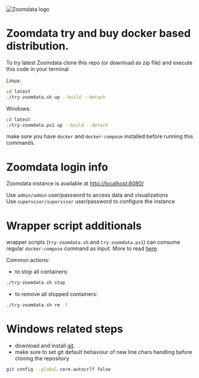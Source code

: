 ![Zoomdata logo](https://www.zoomdata.com/sites/all/themes/zoomadu/logo.svg)

# Zoomdata try and buy docker based distribution.

To try latest Zoomdata clone this repo (or download as zip file) and execute this code in your terminal<p>
Linux:
```bash
cd latest
./try-zoomdata.sh up --build --detach
```
Windows:
```bash
cd latest
./try-zoomdata.ps1 up --build --detach
```

make sure you have `docker` and `docker-compose` installed before running this commands.

# Zoomdata login info

Zoomdata instance is available at [http://localhost:8080/](http://localhost:8080/)

Use `admin/admin` user/password to access data and visualizations\
Use `supervisor/supervisor` user/password to configure the instance

# Wrapper script additionals
wrapper scripts (`try-zoomdata.sh` and `try-zoomdata.ps1`) can consume regular `docker-compose` command as input. More to read [here](https://docs.docker.com/compose/reference/).<p>
Common actions:
- to stop all containers:
```bash
./try-zoomdata.sh stop
```
- to remove all stopped containers:
```bash
./try-zoomdata.sh rm -f
```

# Windows related steps

- download and install [git](https://git-scm.com/download/win). 
- make sure to set git default behavoiur of new line chars handling before cloning the repository
```bash
git config --global core.autocrlf false
```
